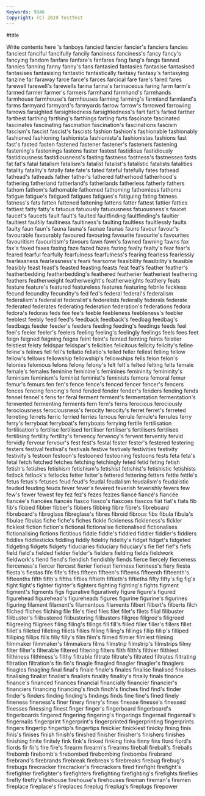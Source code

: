 ```yaml
---
Keywords: 9346
Copyright: (C) 2019 TestTest
---
```


#title

Write contents here
's fanboys
fancied fancier fancier's fanciers fancies fanciest fanciful fancifully fancily fanciness
fanciness's fancy fancy's fancying fandom fanfare fanfare's fanfares fang fang's
fangs fanned fannies fanning fanny fanny's fans fantasied fantasies fantasise
fantasised fantasises fantasising fantastic fantastically fantasy fantasy's fantasying fanzine far
faraway farce farce's farces farcical fare fare's fared fares farewell
farewell's farewells farina farina's farinaceous faring farm farm's farmed farmer
farmer's farmers farmhand farmhand's farmhands farmhouse farmhouse's farmhouses farming farming's
farmland farmland's farms farmyard farmyard's farmyards farrow farrow's farrowed farrowing
farrows farsighted farsightedness farsightedness's fart fart's farted farther farthest farthing
farthing's farthings farting farts fascinate fascinated fascinates fascinating fascination fascination's
fascinations fascism fascism's fascist fascist's fascists fashion fashion's fashionable fashionably
fashioned fashioning fashionista fashionista's fashionistas fashions fast fast's fasted fasten
fastened fastener fastener's fasteners fastening fastening's fastenings fastens faster fastest
fastidious fastidiously fastidiousness fastidiousness's fasting fastness fastness's fastnesses fasts fat
fat's fatal fatalism fatalism's fatalist fatalist's fatalistic fatalists fatalities fatality
fatality's fatally fate fate's fated fateful fatefully fates fathead fathead's
fatheads father father's fathered fatherhood fatherhood's fathering fatherland fatherland's fatherlands
fatherless fatherly fathers fathom fathom's fathomable fathomed fathoming fathomless fathoms
fatigue fatigue's fatigued fatigues fatigues's fatiguing fating fatness fatness's fats
fatten fattened fattening fattens fatter fattest fattier fatties fattiest fatty
fatty's fatuous fatuously fatuousness fatuousness's faucet faucet's faucets fault fault's
faulted faultfinding faultfinding's faultier faultiest faultily faultiness faultiness's faulting faultless
faultlessly faults faulty faun faun's fauna fauna's faunae faunas fauns
favour favour's favourable favourably favoured favouring favourite favourite's favourites favouritism
favouritism's favours fawn fawn's fawned fawning fawns fax fax's faxed
faxes faxing faze fazed fazes fazing fealty fealty's fear fear's
feared fearful fearfully fearfulness fearfulness's fearing fearless fearlessly fearlessness fearlessness's
fears fearsome feasibility feasibility's feasible feasibly feast feast's feasted feasting
feasts feat feat's feather feather's featherbedding featherbedding's feathered featherier featheriest
feathering feathers featherweight featherweight's featherweights feathery feats feature feature's featured
featureless features featuring febrile feckless fecund fecundity fecundity's fed fed's
federal federal's federalism federalism's federalist federalist's federalists federally federals federate
federated federates federating federation federation's federations fedora fedora's fedoras feds
fee fee's feeble feebleness feebleness's feebler feeblest feebly feed feed's
feedback feedback's feedbag feedbag's feedbags feeder feeder's feeders feeding feeding's
feedings feeds feel feel's feeler feeler's feelers feeling feeling's feelingly
feelings feels fees feet feign feigned feigning feigns feint feint's
feinted feinting feints feistier feistiest feisty feldspar feldspar's felicities felicitous
felicity felicity's feline feline's felines fell fell's fellatio fellatio's felled
feller fellest felling fellow fellow's fellows fellowship fellowship's fellowships fells
felon felon's felonies felonious felons felony felony's felt felt's felted
felting felts female female's females feminine feminine's feminines femininity femininity's
feminism feminism's feminist feminist's feminists femora femoral femur femur's femurs
fen fen's fence fence's fenced fencer fencer's fencers fences fencing
fencing's fend fended fender fender's fenders fending fends fennel fennel's
fens fer feral ferment ferment's fermentation fermentation's fermented fermenting ferments
fern fern's ferns ferocious ferociously ferociousness ferociousness's ferocity ferocity's ferret
ferret's ferreted ferreting ferrets ferric ferried ferries ferrous ferrule ferrule's
ferrules ferry ferry's ferryboat ferryboat's ferryboats ferrying fertile fertilisation fertilisation's
fertilise fertilised fertiliser fertiliser's fertilisers fertilises fertilising fertility fertility's fervency
fervency's fervent fervently fervid fervidly fervour fervour's fest fest's festal
fester fester's festered festering festers festival festival's festivals festive festively
festivities festivity festivity's festoon festoon's festooned festooning festoons fests feta
feta's fetal fetch fetched fetches fetching fetchingly feted fetid feting
fetish fetish's fetishes fetishism fetishism's fetishist fetishist's fetishistic fetishists fetlock
fetlock's fetlocks fetter fetter's fettered fettering fetters fettle fettle's fetus
fetus's fetuses feud feud's feudal feudalism feudalism's feudalistic feuded feuding
feuds fever fever's fevered feverish feverishly fevers few few's fewer
fewest fey fez fez's fezes fezzes fiancé fiancé's fiancée fiancée's
fiancées fiancés fiasco fiasco's fiascoes fiascos fiat fiat's fiats fib
fib's fibbed fibber fibber's fibbers fibbing fibre fibre's fibreboard fibreboard's
fibreglass fibreglass's fibres fibroid fibrous fibs fibula fibula's fibulae fibulas
fiche fiche's fiches fickle fickleness fickleness's fickler ficklest fiction fiction's
fictional fictionalise fictionalised fictionalises fictionalising fictions fictitious fiddle fiddle's fiddled
fiddler fiddler's fiddlers fiddles fiddlesticks fiddling fiddly fidelity fidelity's fidget
fidget's fidgeted fidgeting fidgets fidgety fiduciaries fiduciary fiduciary's fie fief
fief's fiefs field field's fielded fielder fielder's fielders fielding fields
fieldwork fieldwork's fiend fiend's fiendish fiendishly fiends fierce fiercely fierceness
fierceness's fiercer fiercest fierier fieriest fieriness fieriness's fiery fiesta fiesta's
fiestas fife fife's fifes fifteen fifteen's fifteens fifteenth fifteenth's fifteenths
fifth fifth's fifths fifties fiftieth fiftieth's fiftieths fifty fifty's fig
fig's fight fight's fighter fighter's fighters fighting fighting's fights figment
figment's figments figs figurative figuratively figure figure's figured figurehead figurehead's
figureheads figures figurine figurine's figurines figuring filament filament's filamentous filaments
filbert filbert's filberts filch filched filches filching file file's filed
files filet filet's filets filial filibuster filibuster's filibustered filibustering filibusters
filigree filigree's filigreed filigreeing filigrees filing filing's filings fill fill's
filled filler filler's fillers fillet fillet's filleted filleting fillets fillies
filling filling's fillings fillip fillip's filliped filliping fillips fills filly
filly's film film's filmed filmier filmiest filming filmmaker filmmaker's filmmakers
films filmstrip filmstrip's filmstrips filmy filter filter's filterable filtered filtering
filters filth filth's filthier filthiest filthiness filthiness's filthy filtrable filtrate
filtrate's filtrated filtrates filtrating filtration filtration's fin fin's finagle finagled
finagler finagler's finaglers finagles finagling final final's finale finale's finales
finalise finalised finalises finalising finalist finalist's finalists finality finality's finally
finals finance finance's financed finances financial financially financier financier's financiers
financing financing's finch finch's finches find find's finder finder's finders
finding finding's findings finds fine fine's fined finely fineness fineness's
finer finery finery's fines finesse finesse's finessed finesses finessing finest
finger finger's fingerboard fingerboard's fingerboards fingered fingering fingering's fingerings fingernail
fingernail's fingernails fingerprint fingerprint's fingerprinted fingerprinting fingerprints fingers fingertip fingertip's
fingertips finickier finickiest finicky fining finis finis's finises finish finish's
finished finisher finisher's finishers finishes finishing finite finitely fink fink's
finked finking finks finny fins fiord fiord's fiords fir fir's
fire fire's firearm firearm's firearms fireball fireball's fireballs firebomb firebomb's
firebombed firebombing firebombs firebrand firebrand's firebrands firebreak firebreak's firebreaks firebug
firebug's firebugs firecracker firecracker's firecrackers fired firefight firefight's firefighter firefighter's
firefighters firefighting firefighting's firefights fireflies firefly firefly's firehouse firehouse's firehouses
fireman fireman's firemen fireplace fireplace's fireplaces fireplug fireplug's fireplugs firepower
